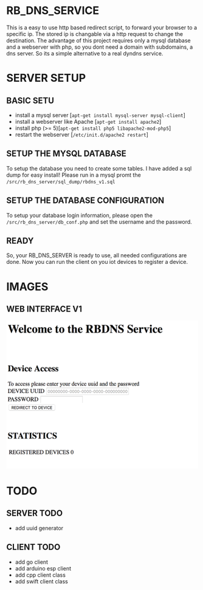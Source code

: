 # RB_DNS_SERVICE
This is a easy to use http based redirect script, to forward your browser to a specific ip.
The stored ip is changable via a http request to change the destination.
The advantage of this project requires only a mysql database and a webserver with php, so you dont need a domain with subdomains, a dns server. 
So its a simple alternative to a real dyndns service.

# SERVER SETUP

## BASIC SETU
* install a mysql server [`apt-get install mysql-server mysql-client`] 
* install a webserver like Apache [`apt-get install apache2`]
* install php (>= 5)[`apt-get install php5 libapache2-mod-php5`]
* restart the webserver [`/etc/init.d/apache2 restart`]

## SETUP THE MYSQL DATABASE
To setup the database you need to create some tables.
I have added a sql dump for easy install!
Please run in a mysql promt the `/src/rb_dns_server/sql_dump/rbdns_v1.sql`

## SETUP THE DATABASE CONFIGURATION
To setup your database login information, please open the `/src/rb_dns_server/db_conf.php` and set the username and the password.

## READY
So, your RB_DNS_SERVER is ready to use, all needed configurations are done.
Now you can run the client on you iot devices to register a device.


# IMAGES
## WEB INTERFACE V1
![Gopher image](/documentation/images/webui_v1.png)


# TODO

## SERVER TODO
* add uuid generator

## CLIENT TODO
* add go client
* add arduino esp client
* add cpp client class
* add swift client class
